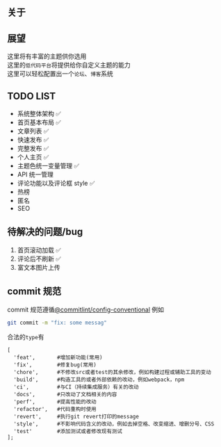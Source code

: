 ## 关于

## 展望

这里将有丰富的主题供你选用\
这里的`低代码平台`将提供给你自定义主题的能力\
这里可以轻松配置出一个`论坛`、`博客`系统

## TODO LIST

- 系统整体架构 ✅
- 首页基本布局 ✅
- 文章列表 ✅
- 快速发布 ✅
- 完整发布 ✅
- 个人主页 ✅
- 主题色统一变量管理 ✅
- API 统一管理
- 评论功能以及评论框 style ✅
- 热榜
- 匿名
- SEO

## 待解决的问题/bug

1. 首页滚动加载 ✅
2. 评论后不刷新 ✅
3. 富文本图片上传

## commit 规范

commit 规范遵循[@commitlint/config-conventional](https://github.com/conventional-changelog/commitlint/tree/master/%40commitlint/config-conventional)
例如

```bash
git commit -m "fix: some messag"
```

合法的`type`有

```
[
  'feat',       #增加新功能(常用)
  'fix',        #修复bug(常用)
  'chore',      #不修改src或者test的其余修改，例如构建过程或辅助工具的变动
  'build',      #构造工具的或者外部依赖的改动，例如webpack，npm
  'ci',         #与CI（持续集成服务）有关的改动
  'docs',       #只改动了文档相关的内容
  'perf',       #提高性能的改动
  'refactor',   #代码重构时使用
  'revert',     #执行git revert打印的message
  'style',      #不影响代码含义的改动，例如去掉空格、改变缩进、增删分号、CSS
  'test'        #添加测试或者修改现有测试
];
```
